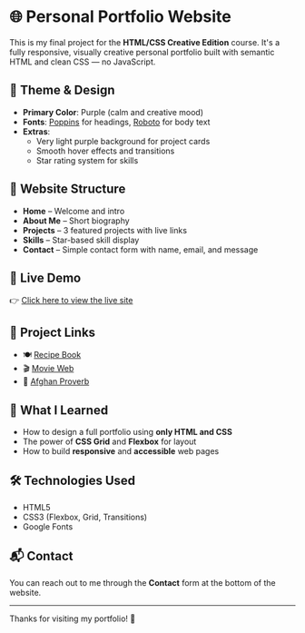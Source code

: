# 🌐 Personal Portfolio Website

This is my final project for the **HTML/CSS Creative Edition** course. It's a fully responsive, visually creative personal portfolio built with semantic HTML and clean CSS — no JavaScript.

## 🎨 Theme & Design

- **Primary Color**: Purple (calm and creative mood)
- **Fonts**: [Poppins](https://fonts.google.com/specimen/Poppins) for headings, [Roboto](https://fonts.google.com/specimen/Roboto) for body text
- **Extras**:
  - Very light purple background for project cards
  - Smooth hover effects and transitions
  - Star rating system for skills

## 📁 Website Structure

- **Home** – Welcome and intro
- **About Me** – Short biography
- **Projects** – 3 featured projects with live links
- **Skills** – Star-based skill display
- **Contact** – Simple contact form with name, email, and message

## 🚀 Live Demo

👉 [Click here to view the live site](https://masoumahossaini.github.io/personalportfolio/)  

## 🔗 Project Links

- 🍽️ [Recipe Book](https://masoumahossaini.github.io/recipe-book/)
- 🎬 [Movie Web](https://masoumahossaini.github.io/movie-web/)
- 📝 [Afghan Proverb](https://masoumahossaini.github.io/AfghanProverb/)

## 🧠 What I Learned

- How to design a full portfolio using **only HTML and CSS**
- The power of **CSS Grid** and **Flexbox** for layout
- How to build **responsive** and **accessible** web pages

## 🛠️ Technologies Used

- HTML5
- CSS3 (Flexbox, Grid, Transitions)
- Google Fonts

## 📬 Contact

You can reach out to me through the **Contact** form at the bottom of the website.

---

Thanks for visiting my portfolio! 🌟
